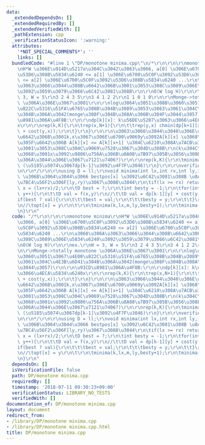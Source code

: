 ```yaml
---
data:
  _extendedDependsOn: []
  _extendedRequiredBy: []
  _extendedVerifiedWith: []
  _pathExtension: cpp
  _verificationStatusIcon: ':warning:'
  attributes:
    '*NOT_SPECIAL_COMMENTS*': ''
    links: []
  bundledCode: "#line 1 \"DP/monotone minima.cpp\"\n/*\r\n\r\n\r\nmonotone minima\r\
    \nH*W \u306E\u914D\u5217a\u304C\u3042\u3063\u3066, a[0] \u306E\u6700\u5C0F\u3092\
    \u53D6\u308B\u5834\u6240 <= a[1] \u306E\u6700\u5C0F\u3092\u53D6\u308B\u5834\u6240\
    \ <= a[2] \u306E\u6700\u5C0F\u3092\u53D6\u308B\u5834\u6240 ...\r\n\u3068\u306A\
    \u3063\u3066\u3044\u308B\u6642\u306B\u3001\u3053\u308C\u3089\u306E\u5834\u6240\
    \u3092\u3059\u3079\u3066\u6C42\u3081\u308B\r\n\r\nO(W log H)\r\n\r\nex.\r\nH =\
    \ 3, W = 5\r\n3 2 4 3 5\r\n3 4 1 2 2\r\n1 1 0 1 0\r\n\r\nMonge->totally monotone\
    \ \u306A\u306E\u3067\u3001\r\n\r\nlog\u3064\u3051\u308B\u3060\u3051\u3067\u4E00\
    \u822C\u5316\u51FA\u6765\u308B\u304B\u3089\u3053\u3063\u3061\u304C\u4E3B\u6D41\
    \u304B\u306A\u3042(monge\u308F\u304B\u308A\u306B\u304F\u3044\u3057)\r\n\r\n\u91CD\
    \u8981\u306A\u4F8B:\r\n\r\ndp[k][x]: k\u56DE\u5207\u3063\u3066\u4ECA\u5834\u6240\
    x\r\n\r\nrep(k,K){\r\n\trep(x,N+1){\r\n\t\trep(y,x) chmin(dp[k+1][x],dp[k][y]\
    \ + cost(y,x));\r\n\t}\r\n}\r\n\r\n\u3063\u3066\u3044\u3046\u306E\u304C\u3042\u308B\
    \u6642\u306B\u3001k,x\u3067\u306E\u6700\u9069y\u3092A[k][x] \u3068\u304A\u3044\
    \u305F\u6642\u306B A[k][x] <= A[k][x+1] \u304C\u6210\u308A\u7ACB\u3064\u306A\u3089\
    \u3001\u3053\u308C\u304C\u9069\u7528\u3067\u304D\u308B\r\n(k\u304C\u306A\u3044\
    \u3068\u3001x\u3092\u9806\u756A\u306B\u8A08\u7B97\u305B\u3056\u308B\u3092\u5F97\
    \u306A\u3044\u306E\u3067\u7121\u7406?)\r\n\r\nrep(k,K){\r\n\tminima(0,N+1,0,N+1);\
    \ (\u5185\u5074\u3067dp[k-1]\u3092\u4F7F\u3046)\r\n}\r\n\r\nverified by CF/868/F.cpp\r\
    \n\r\n*/\r\n\r\nusing D = ll;\r\nvoid minima(int lx,int rx,int ly,int ry){\t//[lx,rx)\
    \ \u306B\u3064\u3044\u3066 bestpos[x] \u3092\u6C42\u3081\u308B \u8ABF\u3079\u308B\
    \u7BC4\u56F2\u306F[ly,ry)\u3067\u3088\u3044\r\n\tif(lx >= rx) return;\r\n\tint\
    \ x = (lx+rx)/2;\r\n\tD best = ?;\r\n\tint besty = -1;\r\n\tfor(int y = ly; y<ry;\
    \ y++){\r\n\t\tD val = f(x,y)\r\n//\t\tD val = dp[k-1][y] + cost(y,m);\r\n\t\t\
    if(best ? val){\r\n\t\t\tbest = val;\r\n\t\t\tbesty = y;\r\n\t\t}\r\n\t}\r\n\r\
    \n//\topt[x] = y\r\n\t\r\n\tminima(k,lx,m,ly,besty+1);\r\n\tminima(k,m+1,rx,besty,ry);\r\
    \n}\r\n"
  code: "/*\r\n\r\n\r\nmonotone minima\r\nH*W \u306E\u914D\u5217a\u304C\u3042\u3063\
    \u3066, a[0] \u306E\u6700\u5C0F\u3092\u53D6\u308B\u5834\u6240 <= a[1] \u306E\u6700\
    \u5C0F\u3092\u53D6\u308B\u5834\u6240 <= a[2] \u306E\u6700\u5C0F\u3092\u53D6\u308B\
    \u5834\u6240 ...\r\n\u3068\u306A\u3063\u3066\u3044\u308B\u6642\u306B\u3001\u3053\
    \u308C\u3089\u306E\u5834\u6240\u3092\u3059\u3079\u3066\u6C42\u3081\u308B\r\n\r\
    \nO(W log H)\r\n\r\nex.\r\nH = 3, W = 5\r\n3 2 4 3 5\r\n3 4 1 2 2\r\n1 1 0 1 0\r\
    \n\r\nMonge->totally monotone \u306A\u306E\u3067\u3001\r\n\r\nlog\u3064\u3051\u308B\
    \u3060\u3051\u3067\u4E00\u822C\u5316\u51FA\u6765\u308B\u304B\u3089\u3053\u3063\
    \u3061\u304C\u4E3B\u6D41\u304B\u306A\u3042(monge\u308F\u304B\u308A\u306B\u304F\
    \u3044\u3057)\r\n\r\n\u91CD\u8981\u306A\u4F8B:\r\n\r\ndp[k][x]: k\u56DE\u5207\u3063\
    \u3066\u4ECA\u5834\u6240x\r\n\r\nrep(k,K){\r\n\trep(x,N+1){\r\n\t\trep(y,x) chmin(dp[k+1][x],dp[k][y]\
    \ + cost(y,x));\r\n\t}\r\n}\r\n\r\n\u3063\u3066\u3044\u3046\u306E\u304C\u3042\u308B\
    \u6642\u306B\u3001k,x\u3067\u306E\u6700\u9069y\u3092A[k][x] \u3068\u304A\u3044\
    \u305F\u6642\u306B A[k][x] <= A[k][x+1] \u304C\u6210\u308A\u7ACB\u3064\u306A\u3089\
    \u3001\u3053\u308C\u304C\u9069\u7528\u3067\u304D\u308B\r\n(k\u304C\u306A\u3044\
    \u3068\u3001x\u3092\u9806\u756A\u306B\u8A08\u7B97\u305B\u3056\u308B\u3092\u5F97\
    \u306A\u3044\u306E\u3067\u7121\u7406?)\r\n\r\nrep(k,K){\r\n\tminima(0,N+1,0,N+1);\
    \ (\u5185\u5074\u3067dp[k-1]\u3092\u4F7F\u3046)\r\n}\r\n\r\nverified by CF/868/F.cpp\r\
    \n\r\n*/\r\n\r\nusing D = ll;\r\nvoid minima(int lx,int rx,int ly,int ry){\t//[lx,rx)\
    \ \u306B\u3064\u3044\u3066 bestpos[x] \u3092\u6C42\u3081\u308B \u8ABF\u3079\u308B\
    \u7BC4\u56F2\u306F[ly,ry)\u3067\u3088\u3044\r\n\tif(lx >= rx) return;\r\n\tint\
    \ x = (lx+rx)/2;\r\n\tD best = ?;\r\n\tint besty = -1;\r\n\tfor(int y = ly; y<ry;\
    \ y++){\r\n\t\tD val = f(x,y)\r\n//\t\tD val = dp[k-1][y] + cost(y,m);\r\n\t\t\
    if(best ? val){\r\n\t\t\tbest = val;\r\n\t\t\tbesty = y;\r\n\t\t}\r\n\t}\r\n\r\
    \n//\topt[x] = y\r\n\t\r\n\tminima(k,lx,m,ly,besty+1);\r\n\tminima(k,m+1,rx,besty,ry);\r\
    \n}\r\n"
  dependsOn: []
  isVerificationFile: false
  path: DP/monotone minima.cpp
  requiredBy: []
  timestamp: '2018-07-11 09:30:23+09:00'
  verificationStatus: LIBRARY_NO_TESTS
  verifiedWith: []
documentation_of: DP/monotone minima.cpp
layout: document
redirect_from:
- /library/DP/monotone minima.cpp
- /library/DP/monotone minima.cpp.html
title: DP/monotone minima.cpp
---
```

